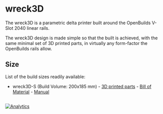 # wreck3D 

The wreck3D is a parametric delta printer built around the OpenBuilds V-Slot 2040 linear rails.   

The wreck3D design is made simple so that the built is achieved, with the same minimal set of 3D printed parts, in virtually any form-factor the OpenBuilds rails allow.

## Size
List of the build sizes readily available:  

* wreck3D-S (Build Volume: 200x185 mm) - [3D printed parts](printed-parts) - [Bill of Material](bom/bom.csv) - [Manual](https://github.com/wreck-lab/wreck3D/wiki)
   
##
      
[![Analytics](https://ga-beacon.appspot.com/UA-117103170-1/3d_cooker)](https://github.com/igrigorik/ga-beacon)
